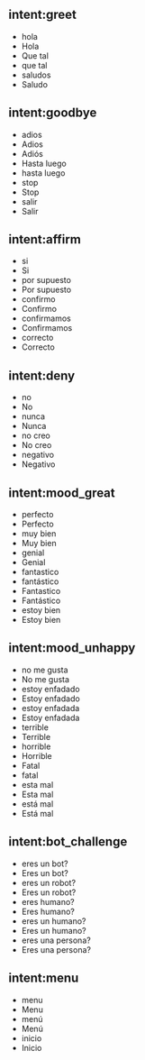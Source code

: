 ## intent:greet
- hola
- Hola
- Que tal
- que tal
- saludos
- Saludo

## intent:goodbye
- adios
- Adios
- Adiós
- Hasta luego
- hasta luego
- stop
- Stop
- salir
- Salir

## intent:affirm
- si
- Si
- por supuesto
- Por supuesto
- confirmo
- Confirmo
- confirmamos
- Confirmamos
- correcto
- Correcto

## intent:deny
- no
- No
- nunca
- Nunca
- no creo
- No creo
- negativo
- Negativo

## intent:mood_great
- perfecto
- Perfecto
- muy bien
- Muy bien
- genial
- Genial
- fantastico
- fantástico
- Fantastico
- Fantástico
- estoy bien
- Estoy bien

## intent:mood_unhappy
- no me gusta
- No me gusta
- estoy enfadado
- Estoy enfadado
- estoy enfadada
- Estoy enfadada
- terrible
- Terrible
- horrible
- Horrible
- Fatal
- fatal
- esta mal
- Esta mal
- está mal
- Está mal

## intent:bot_challenge
- eres un bot?
- Eres un bot?
- eres un robot?
- Eres un robot?
- eres humano?
- Eres humano?
- eres un humano?
- Eres un humano?
- eres una persona?
- Eres una persona?

## intent:menu
- menu
- Menu
- menú
- Menú
- inicio
- Inicio
